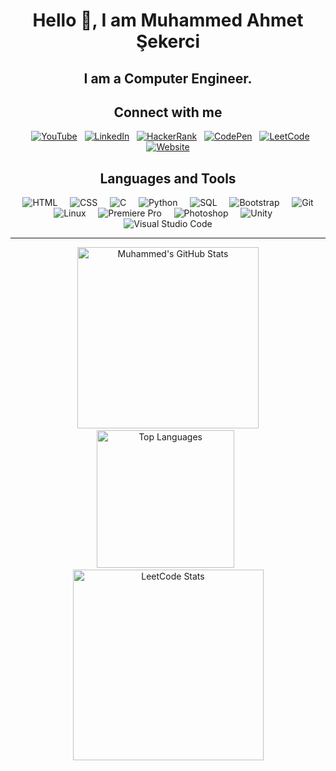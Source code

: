 <h1 align="center">Hello 👋, I am Muhammed Ahmet Şekerci</h1>
<h2 align="center">I am a Computer Engineer.</h2>

<h2 align="center">Connect with me</h2>
<p align="center">
    <a href="https://www.youtube.com/@mas124" target="_blank"><img src="https://img.shields.io/badge/YouTube-%23FF0000.svg?style=for-the-badge&logo=YouTube&logoColor=white" alt="YouTube"></a>
  <a href="https://www.linkedin.com/in/mahmetsekerci/" target="_blank"><img src="https://img.shields.io/badge/LinkedIn-%230077B5.svg?style=for-the-badge&logo=LinkedIn&logoColor=white" alt="LinkedIn"></a>
  <a href="https://www.hackerrank.com/profile/MAhmetSekerci" target="_blank"><img src="https://img.shields.io/badge/HackerRank-%232EC866.svg?style=for-the-badge&logo=HackerRank&logoColor=white" alt="HackerRank"></a>
  <a href="https://codepen.io/Muhammed-Ahmet-ekerci" target="_blank"><img src="https://img.shields.io/badge/CodePen-%23131417.svg?style=for-the-badge&logo=CodePen&logoColor=white" alt="CodePen"></a>
  <a href="https://leetcode.com/u/muhammedahmetsekerci/" target="_blank"><img src="https://img.shields.io/badge/LeetCode-%23FFA116.svg?style=for-the-badge&logo=LeetCode&logoColor=white" alt="LeetCode"></a>
  <a href="https://muhammedahmetsekerci.github.io/Personel-Website/" target="_blank"><img src="https://img.shields.io/badge/Website-000000?style=for-the-badge&logo=About.me&logoColor=white" alt="Website"></a>
</p>

<h2 align="center">Languages and Tools</h2>
<p align="center">
    <img src="https://img.icons8.com/color/48/000000/html-5.png" alt="HTML" />
    <img src="https://img.icons8.com/color/48/000000/css3.png" alt="CSS" />
    <img src="https://img.icons8.com/color/48/000000/c-programming.png" alt="C" />
    <img src="https://img.icons8.com/color/48/000000/python.png" alt="Python" />
    <img src="https://img.icons8.com/ios-filled/50/000000/sql.png" alt="SQL" />
    <img src="https://img.icons8.com/color/48/000000/bootstrap.png" alt="Bootstrap" />
    <img src="https://img.icons8.com/color/48/000000/git.png" alt="Git" />
    <img src="https://img.icons8.com/color/48/000000/linux.png" alt="Linux" />
    <img src="https://img.icons8.com/color/48/000000/adobe-premiere-pro.png" alt="Premiere Pro" />
    <img src="https://img.icons8.com/color/48/000000/adobe-photoshop.png" alt="Photoshop" />
    <img src="https://img.icons8.com/ios-filled/50/000000/unity.png" alt="Unity" />
    <img src="https://img.icons8.com/color/48/000000/visual-studio-code-2019.png" alt="Visual Studio Code" />
</p>

---
<p align="center">
  <img width="290" src="https://github-readme-stats.vercel.app/api?username=muhammedahmetsekerci&show_icons=true&theme=white" alt="Muhammed's GitHub Stats" />
  <img width="220" src="https://github-readme-stats.vercel.app/api/top-langs/?username=muhammedahmetsekerci&layout=compact&theme=white" alt="Top Languages" />
  <img width="305" src="https://leetcard.jacoblin.cool/muhammedahmetsekerci" alt="LeetCode Stats" />
</p>
